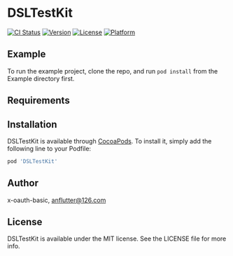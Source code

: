 # DSLTestKit

[![CI Status](https://img.shields.io/travis/x-oauth-basic/DSLTestKit.svg?style=flat)](https://travis-ci.org/x-oauth-basic/DSLTestKit)
[![Version](https://img.shields.io/cocoapods/v/DSLTestKit.svg?style=flat)](https://cocoapods.org/pods/DSLTestKit)
[![License](https://img.shields.io/cocoapods/l/DSLTestKit.svg?style=flat)](https://cocoapods.org/pods/DSLTestKit)
[![Platform](https://img.shields.io/cocoapods/p/DSLTestKit.svg?style=flat)](https://cocoapods.org/pods/DSLTestKit)

## Example

To run the example project, clone the repo, and run `pod install` from the Example directory first.

## Requirements

## Installation

DSLTestKit is available through [CocoaPods](https://cocoapods.org). To install
it, simply add the following line to your Podfile:

```ruby
pod 'DSLTestKit'
```

## Author

x-oauth-basic, anflutter@126.com

## License

DSLTestKit is available under the MIT license. See the LICENSE file for more info.
